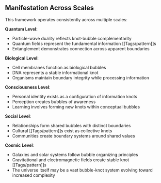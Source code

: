 ## Manifestation Across Scales

This framework operates consistently across multiple scales:

**Quantum Level**:

- Particle-wave duality reflects knot-bubble complementarity
- Quantum fields represent the fundamental information [[Tags/pattern]]s
- Entanglement demonstrates connection across apparent boundaries

**Biological Level**:

- Cell membranes function as biological bubbles
- DNA represents a stable informational knot
- Organisms maintain boundary integrity while processing information

**Consciousness Level**:

- Personal identity exists as a configuration of information knots
- Perception creates bubbles of awareness
- Learning involves forming new knots within conceptual bubbles

**Social Level**:

- Relationships form shared bubbles with distinct boundaries
- Cultural [[Tags/pattern]]s exist as collective knots
- Communities create boundary systems around shared values

**Cosmic Level**:

- Galaxies and solar systems follow bubble organizing principles
- Gravitational and electromagnetic fields create stable knot [[Tags/pattern]]s
- The universe itself may be a vast bubble-knot system evolving toward increased complexity